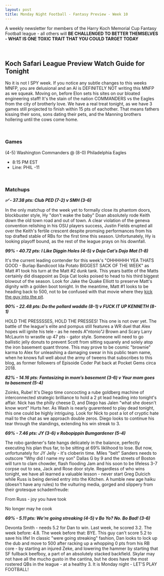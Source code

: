 ```yaml
---
layout: post
title: Monday Night Football - Fantasy Preview - Week 10
---
```


A weekly newsletter for members of the Harry Koch Memorial Cup Fantasy Football league - all others will **BE CHALLENGED TO BETTER THEMSELVES - WHAT IS ONE TOXIC TRAIT THAT YOU COULD TARGET TODAY**

<br/>

## Koch Safari League Preview Watch Guide for Tonight

No it is not I SPY week. If you notice any subtle changes to this weeks MNFP, you are delusional and an AI is DEFINITELY NOT writing this MNFP as we squeak. Moving on, before Elon sets his sites on our bloated engineering staff! It's the stain of the nation COMMANDERS vs the Eagles from the city of brotherly love. We have a real treat tonight, as we have 3 games still projected to finish within 15 pts of eachother. That means fathers kissing their sons, sons dating their pets, and the Manning brothers hollering until the cows come home.    

<br/>

### Games
(4-5) Washington Commanders @ (8-0) Philadelphia Eagles
* 8:15 PM EST
* Line: PHIL -11

<br/>

### Matchups

***✅ - 37.38 pts: Club PED (7-2) v SMH (3-6)***

In the only matchup of the week yet to formally close its phantom doors, blockbuster style, Hy "don't wake the baby" Doan absolutely rode Keith down the old town road and out of town. A clear violation of the geneva convention relishing in his OSU players success, Justin Fields erupted all over the Keith's fertile crescent despite promsing performances from his top drafted stable of RBs for the first time this season. Unfortunately, Hy is looking playoff bound, as the rest of the league prays on his downfall.

***99% - 40.72 pts: I Like Diggin Holes (4-5) v Doja Cat’s Dojo Mat (1-8)***

It's the current leading contender for this week's "OHHHHHH YEA THATS GOOD - Burlap Bandicoot Ida Potato BIGGEST SACK OF THE WEEK" as Matt #1 took his turn at the Matt #2 dunk tank. This years battle of the Matts certainly did disappoint as Doja Cat looks poised to head to his third biggest blowout of the season. Look for Jake the Quake Elliott to preserve Matt's dignity with a golden boot tonight. In the meantime, Matt #1 looks to be heading back to 500, not to be confused with that movie where they [kick the guy into the pit](https://media.tenor.com/76zZvs1ON2UAAAAC/300-kick.gif). 

***90% - 22.48 pts: Do the pollard waddle (8-1) v FUCK IT UP KENNETH (8-1)***

HOLD THE PRESSSSES, HOLD THE PRESSES! This one is not over yet. The battle of the league's elite and pompus still features a WR duel that Alex hopes will ignite his tele - as he needs A"ntonio"J Brown and Scary Larry McLaurin to wrastle up 47 pts - gator style. Someone will need to go ballistic jelly donuts to prevent Scott from sitting squarely and solely atop the iron basement quant throne. This may prove to be cosmic "brownie" karma to Alex for unleashing a damaging swear in his public team name, when he knows full well about the army of tweens that subscribes to this blog, as former followers of Episoide Coder Pat back at Pocket Gems circa 2018.

***82% - 14.16 pts: Fantasizing in mom’s basement (3-6) v Your mom goes to basement (5-4)***

Zoinks, Rube! It's Diego time concocting a rube goldberg machine of interconnected strategic brilliance to hold a 2 pt lead heading into tonight's affair. Nick has the philly cheese D, and Diego has Jalen "what she doesn't know wont" Hurts her. As Wash is nearly guarenteed to play dead tonight, this one could be highly intriguing. Look for Nick to post a lot of cryptic hate mail to the chat as we approach double zeros. Diego looks to continue his tear through the standings, extending his win streak to 3.  

***69% - 7.46 pts: JY (3-6) v Robopippin Bumgardener (5-4)***

The robo gardener's fate hangs delicately in the balance, perfectly executing his plan thus far, to be sitting at 69% liklihood to lose. But now, unfortunately for JY Jelly - it's cloberin time. Miles "belt" Sanders needs to outscore "Why did I name my son" Dallas G by 9 and the streets of Boston will turn to clam chowder, flash flooding Jam and his soon to be lifeless 3-7 corpse out to sea, Jack and Rose door style. Regardless of who wins tonight, we have all learned a valuable lesson - never start Greg Dulcich while Russ is being denied entry into the Kitchen. A humble new age haiku (doesn't have any rules) to the vulturing media, gorged and slippery from their grotesque schadenfreude: 

From Russ - joy you have took

No longer may he cook  

***69% - 5.11 pts: We're going streaking (4-5) v Bo Yo? No. Bo Bad! (3-6)***

Devonta Smith - needs 5.2 for Dan to win. Last week, he scored 3.2. The week before: 4.8. The week before that: BYE. This guy can't score 5.2 to save his life! In classic "were going streaking" fashion, Dan looks to lock up the dub and move to 500 after racking up a whopping 0 pts from his RB core - by starting an injured Zeke, and lowering the hammer by starting that SF fullback beefboy, a part of an absolutely stacked backfield. Skylar may not have all the mucho gusto in the cantina, but he does have the most rostered QBs in the league - at a healthy 3. It is Monday night - LET'S PLAY FOOTBALL!  

<br/>
